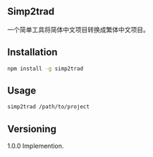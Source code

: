 ## Simp2trad

一个简单工具将简体中文项目转换成繁体中文项目。

## Installation

```bash
npm install -g simp2trad
```

## Usage

```bash
simp2trad /path/to/project
```

## Versioning

1.0.0 Implemention.


